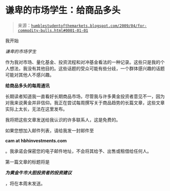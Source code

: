 <!--yml

类别：未分类

日期：2024-05-18 00:55:09

-->

# 谦卑的市场学生：给商品多头

> 来源：[`humblestudentofthemarkets.blogspot.com/2009/04/for-commodity-bulls.html#0001-01-01`](https://humblestudentofthemarkets.blogspot.com/2009/04/for-commodity-bulls.html#0001-01-01)

我开始

*谦卑的市场学生*

作为我对市场、量化基金、投资流程和对冲基金看法的一种记录。这些只是我的个人想法，我没有其他目的。这些话题的受众可能有些分歧，一个群体感兴趣的话题可能对其他人不感兴趣。

**给商品多头的每周通讯**

长期读者知道我一直看好长期商品市场，尽管我与许多黄金投资者意见不一，因为对我来说黄金并非信仰。我正在尝试每周撰写关于商品趋势的长篇文章，这些文章实际上太长，无法在这里发布。

我将把这些文章发送给我认识的许多联系人，这是免费的。

如果您想加入邮件列表，请给我发一封邮件至

**cam at hbhinvestments.com**

。我承诺会保密您的电子邮件地址，不会将其给予、出售或租借给任何人。

第一篇文章的标题将是

***为黄金牛市大胆投资者的投资建议***

，将在本周末发送。
